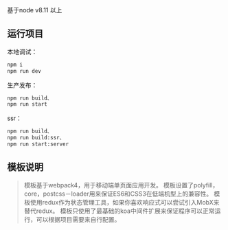 基于node v8.11 以上

## 运行项目

本地调试：
```bash
npm i
npm run dev
```

生产发布：
```bash
npm run build、
npm run start
```

ssr：
```bash
npm run build、
npm run build:ssr、
npm run start:server
```

## 模板说明

> 模板基于webpack4，用于移动端单页面应用开发。
> 模板设置了polyfill，core，postcss－loader用来保证ES6和CSS3在低端机型上的兼容性。
> 模板使用redux作为状态管理工具，如果你喜欢响应式可以尝试引入MobX来替代redux。
> 模板只使用了最基础的koa中间件扩展来保证程序可以正常运行，可以根据项目需要来自行配置。
